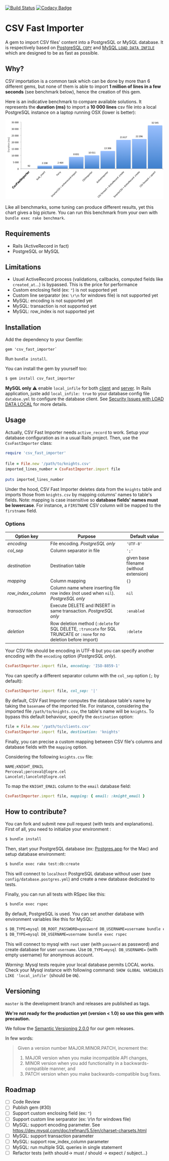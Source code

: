 [![Build Status](https://travis-ci.org/sogilis/csv_fast_importer.svg?branch=master)](https://travis-ci.org/sogilis/csv_fast_importer) [![Codacy Badge](https://api.codacy.com/project/badge/Grade/3747d356ba004b7da2d0aec6bf1160f0)](https://www.codacy.com/app/Jibidus/csv_fast_importer?utm_source=github.com&amp;utm_medium=referral&amp;utm_content=sogilis/csv_fast_importer&amp;utm_campaign=Badge_Grade)

# CSV Fast Importer

A gem to import CSV files' content into a PostgreSQL or MySQL database. It is respectively based on [PostgreSQL `COPY`](https://wiki.postgresql.org/wiki/COPY) and [MySQL `LOAD DATA INFILE`](https://dev.mysql.com/doc/refman/5.7/en/load-data.html) which are designed to be as fast as possible.

## Why?

CSV importation is a common task which can be done by more than 6 different gems, but none of them is able to import **1 million of lines in a few seconds** (see benchmark below), hence the creation of this gem.

Here is an indicative benchmark to compare available solutions. It represents the **duration (ms)** to import a **10 000 lines** csv file into a local PostgreSQL instance on a laptop running OSX (lower is better):

![Benchmark](benchmark/result.png?raw=true "Benchmark")

Like all benchmarks, some tuning can produce different results, yet this chart gives a big picture.
You can run this benchmark from your own with `bundle exec rake benchmark`.

## Requirements

- Rails (ActiveRecord in fact)
- PostgreSQL or MySQL

## Limitations

- Usuel ActiveRecord process (validations, callbacks, computed fields like `created_at`...) is bypassed. This is the price for performance
- Custom enclosing field (ex: `"`) is not supported yet
- Custom line serparator (ex: `\r\n` for windows file) is not supported yet
- MySQL: encoding is not supported yet
- MySQL: transaction is not supported yet
- MySQL: row_index is not supported yet

## Installation

Add the dependency to your Gemfile:

```gemfile
gem 'csv_fast_importer`
```

Run `bundle install`.

You can install the gem by yourself too:

```sh
$ gem install csv_fast_importer
```

**MySQL only** :warning: enable `local_infile` for both [client](https://dev.mysql.com/doc/refman/5.7/en/source-configuration-options.html#option_cmake_enabled_local_infile) and [server](https://dev.mysql.com/doc/refman/5.7/en/server-system-variables.html#sysvar_local_infile). In Rails application, juste add `local_infile: true` to your database config file `databse.yml` to configure the database client. See [Security Issues with LOAD DATA LOCAL](https://dev.mysql.com/doc/refman/5.7/en/load-data-local.html) for more details.


## Usage

Actually, CSV Fast Importer needs `active_record` to work. Setup your database
configuration as in a usual Rails project. Then, use the `CsvFastImporter`
class:

```ruby
require 'csv_fast_importer'

file = File.new '/path/to/knights.csv'
imported_lines_number = CsvFastImporter.import file

puts imported_lines_number
```

Under the hood, CSV Fast Importer deletes data from the `knights` table and
imports those from `knights.csv` by mapping columns' names to table's fields.
Note: mapping is case insensitive so **database fields' names must be lowercase**.
For instance, a `FIRSTNAME` CSV column will be mapped to the `firstname` field.

### Options

| Option key | Purpose | Default value |
| ------------ | ------------- | ------------- |
| *encoding* | File encoding. *PostgreSQL only*| `'UTF-8'` |
| *col_sep* | Column separator in file | `';'` |
| *destination* | Destination table | given base filename (without extension) |
| *mapping* | Column mapping | `{}` |
| *row_index_column* | Column name where inserting file row index (not used when `nil`). *PostgreSQL only* | `nil` |
| *transaction* | Execute DELETE and INSERT in same transaction. *PostgreSQL only* | `:enabled` |
| *deletion* | Row deletion method (`:delete` for SQL DELETE, `:truncate` for SQL TRUNCATE or `:none` for no deletion before import) | `:delete` |

Your CSV file should be encoding in UTF-8 but you can specify another encoding
with the `encoding` option (*PostgreSQL only*).

```ruby
CsvFastImporter.import file, encoding: 'ISO-8859-1'
```

You can specify a different separator column with the `col_sep` option (`;` by
default):

```ruby
CsvFastImporter.import file, col_sep: '|'
```

By default, CSV Fast Importer computes the database table's name by taking the
`basename` of the imported file. For instance, considering the imported file
`/path/to/knights.csv`, the table's name will be `knights`. To bypass
this default behaviour, specify the `destination` option:

```ruby
file = File.new '/path/to/clients.csv'
CsvFastImporter.import file, destination: 'knights'
```

Finally, you can precise a custom mapping between CSV file's columns and
database fields with the `mapping` option.

Considering the following `knights.csv` file:

```csv
NAME;KNIGHT_EMAIL
Perceval;perceval@logre.cel
Lancelot;lancelot@logre.cel
```

To map the `KNIGHT_EMAIL` column to the `email` database field:

```ruby
CsvFastImporter.import file, mapping: { email: :knight_email }
```

## How to contribute?

You can fork and submit new pull request (with tests and explanations).
First of all, you need to initialize your environment :

```sh
$ bundle install
```

Then, start your PostgreSQL database (ex: [Postgres.app](http://postgresapp.com) for the Mac) and setup database environment:

```sh
$ bundle exec rake test:db:create
```
This will connect to `localhost` PostgreSQL database without user (see `config/database.postgres.yml`) and create a new database dedicated to tests.

Finally, you can run all tests with RSpec like this:

```sh
$ bundle exec rspec
```

By default, PostgreSQL is used. You can set another database with environment variables like this for MySQL:
```sh
$ DB_TYPE=mysql DB_ROOT_PASSWORD=password DB_USERNAME=username bundle exec rake test:db:create
$ DB_TYPE=mysql DB_USERNAME=username bundle exec rspec
```
This will connect to mysql with `root` user (with `password` as password) and create database for user `username`.
Use `DB_TYPE=mysql DB_USERNAME=` (with empty username) for anonymous account.

*Warning*: Mysql tests require your local database permits LOCAL works. Check your Mysql instance with following command: `SHOW GLOBAL VARIABLES LIKE 'local_infile'` (should be `ON`).

## Versioning

`master` is the development branch and releases are published as tags.

**We're not ready for the production yet (version < 1.0) so use this gem with
precaution.**

We follow the [Semantic Versioning 2.0.0](http://semver.org/) for our gem
releases.

In few words:

> Given a version number MAJOR.MINOR.PATCH, increment the:
>
> 1. MAJOR version when you make incompatible API changes,
> 2. MINOR version when you add functionality in a backwards-compatible manner,
>    and
> 3. PATCH version when you make backwards-compatible bug fixes.

## Roadmap

- [ ] Code Review
- [ ] Publish gem (#30)
- [ ] Support custom enclosing field (ex: `"`)
- [ ] Support custom line serparator (ex: \r\n for windows file)
- [ ] MySQL: support encoding parameter. See https://dev.mysql.com/doc/refman/5.5/en/charset-charsets.html
- [ ] MySQL: support transaction parameter
- [ ] MySQL: support row_index_column parameter
- [ ] MySQL: run multiple SQL queries in single statement
- [ ] Refactor tests (with should-> must / should -> expect / subject...)
